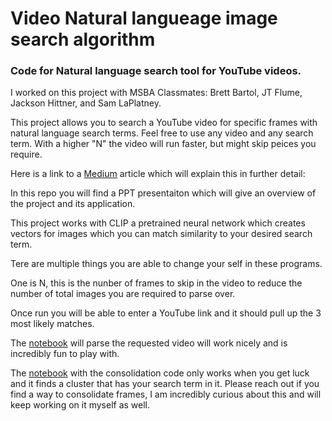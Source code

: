 # Video Natural langueage image search algorithm
### Code for Natural language search tool for YouTube videos. 

I worked on this project with MSBA Classmates: Brett Bartol, JT Flume, Jackson Hittner, and Sam LaPlatney.

This project allows you to search a YouTube video for specific frames with natural language search terms. Feel free to use any video and any search term. With a higher "N" the video will run faster, but might skip peices you require. 

Here is a link to a [Medium](https://medium.com/@garrett.sooter/using-natural-language-queries-to-search-videos-and-applications-21f7154303c2) article which will explain this in further detail:

In this repo you will find a PPT presentaiton which will give an overview of the project and its application.

This project works with CLIP a pretrained neural network which creates vectors for images which you can match similarity to your desired search term. 

Tere are multiple things you are able to change your self in these programs.

One is N, this is the nunber of frames to skip in the video to reduce the number of total images you are required to parse over. 

Once run you will be able to enter a YouTube link and it should pull up the 3 most likely matches. 

The [notebook](https://colab.research.google.com/drive/1Q9bXlvL84n6c3UzdvIX4L-Cdo4XFgEi4?usp=sharing) will parse the requested video will work nicely and is incredibly fun to play with. 

The [notebook](https://colab.research.google.com/drive/1spu4Z-NPal7LrY9HbmCcA-nSHRHMFP0e?usp=sharing) with the consolidation code only works when you get luck and it finds a cluster that has your search term in it. Please reach out if you find a way to consolidate frames, I am incredibly curious about this and will keep working on it myself as well. 
